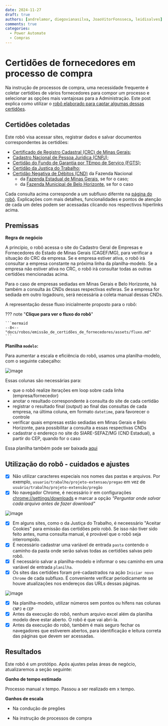 ```yaml
---
date: 2024-11-27
draft: true
authors: [andrelamor, diegovianasilva, JoaoVitorFonsseca, leidisalves]
comments: true
categories:
  - Power Automate
  - Compras
---
```


# Certidões de fornecedores em processo de compra

Na instrução de processos de compra, uma necessidade frequente é coletar certidões de vários fornecedores para compor um processo e selecionar as opções mais vantajosas para a Administração. Este post explica como utilizar o [robô elaborado para captar algumas dessas certidões]().  

<!-- more -->


## Certidões coletadas

Este robô visa acessar sites, registrar dados e salvar documentos correspondentes às certidões:

- [Certificado de Registro Cadastral (CRC) de Minas Gerais]();
- [Cadastro Nacional de Pessoa Jurídica (CNPJ)]();
- [Certidão do Fundo de Garantia por TEmpo de Serviço (FGTS)]();
- [Certidão da Justiça do Trabalho]();
- [Certidão Negativa de Débitos (CND)]() da Fazenda Nacional
  - da [Fazenda Estadual de Minas Gerais](), se for o caso;
  - da [Fazenda Municipal de Belo Horizonte](), se for o caso

Cada consulta acima corresponde a um subfluxo difernte na [página do robô](). Explicações com mais detalhes, funcionalidades e pontos de atenção de cada um deles podem ser acessadas clicando nos respectivos hiperlinks acima. 

## Premissas

**Regra de negócio**

A princípio, o robô acessa o site do Cadastro Geral de Empresas e Fornecedores do Estado de Minas Gerais (CAGEF/MG), para verificar a situação do CRC da empresa. Se e empresa estiver ativa, o robô irá consultar a empresa constante na próxima linha da planilha-modelo. Se a empresa não estiver ativa no CRC, o robô irá consultar todas as outras certidões mencionadas acima.

Para o caso de empresas sediadas em Minas Gerais e Belo Horizonte, há também a consulta às CNDs dessas respectivas esferas. Se a empresa for sediada em outro logadouro, será necessária a coleta manual dessas CNDs.  

A representação desse fluxo inicialmente proposto para o robô:

??? note "**Clique para ver o fluxo do robô**"

    ```mermaid
    --8<-- "docs/robos/emissão_de_certidões_de_fornecedores/assets/fluxo.md"
    ```

**Planilha `modelo`:**

Para aumentar a escala e eficiência do robô, usamos uma planilha-modelo, com o seguinte cabeçalho:

![image](https://github.com/user-attachments/assets/cb2d746b-be01-47f9-9818-248d642b1af9)

Essas colunas são necessárias para:

- que o robô realize iterações em loop sobre cada linha (empresa/fornecedor)
- anotar o resultado correspondente à consulta do site de cada certidão
- registrar o resultado final (output) ao final das consultas de cada empresa, na última coluna, em formato `datetime`, para favorecer o controle 
- verificar quais empresas estão sediadas em Minas Gerais e Belo Horizonte, para possibilitar a consulta a essas respectivas CNDs
- cadastrar o endereço no site do SIARE-SEFAZ/MG (CND Estadual), a partir do CEP, quando for o caso

Essa planilha também pode ser baixada [aqui]()  

## Utilização do robô - cuidados e ajustes

- [x] Não utilizar caracteres especiais nos nomes das pastas e arquivos. Por exemplo, `usuario/trabalho/projeto-extensao/pregao` em vez de `usuário/trabalho/projeto-extensão/pregão`
- [x] No navegador Chrome, é necessário ir em configurações <chrome://settings/downloads> e marcar a opção _"Perguntar onde salvar cada arquivo antes de fazer download"_

![image](https://github.com/user-attachments/assets/57a359a5-12b6-4ac2-b666-28761ac5cd6a)
- [x] Em alguns sites, como o da Justiça do Trabalho, é neceessário "Aceitar Cookies" para emissão das certidões pelo robô. Se isso não tiver sido feito antes, numa consulta manual, é provável que o robô seja interrompido.
- [x] É necessário cadastrar uma variável de entrada `pasta` contendo o caminho da pasta onde serão salvas todas as certidões salvas pelo robô.
- [x] É necessário salvar a planilha-modelo e informar o seu caminho em uma variável de entrada `planilha`.
- [x] Os sites das certidões foram pré-cadastrados na ação  `Iniciar novo Chrome` de cada subfluxo. É conveniente verificar periodicamente se houve atualizações nos endereços das URLs dessas páginas.
      
![image](https://github.com/user-attachments/assets/f6c860b2-4d7e-4e9b-b25c-cc682ded4ea8)

- [x] Na planilha-modelo, utilizar números sem pontos ou hífens nas colunas `CNPJ` e `CEP`
- [x] Antes da execução do robô, nenhum arquivo excel além da planilha modelo deve estar aberto. O robô é que vai abri-la.
- [x] Antes da execução do robô, também é mais seguro fechar os navegadores que estiverem abertos, para identificação e leitura correta das páginas que devem ser acessadas.  

## Resultados

Este robô é um protótipo. Após ajustes pelas áreas de negócio, atualizaremos a seção seguinte:

**Ganho de tempo estimado**

Processo manual x tempo. Passou a ser realizado em x tempo.

**Ganhos de escala**

- Na condução de pregões

- Na instrução de processos de compra
